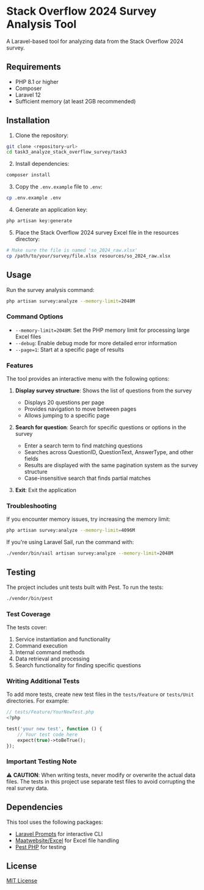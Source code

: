 # Stack Overflow 2024 Survey Analysis Tool

A Laravel-based tool for analyzing data from the Stack Overflow 2024 survey.

## Requirements

- PHP 8.1 or higher
- Composer
- Laravel 12
- Sufficient memory (at least 2GB recommended)

## Installation

1. Clone the repository:

```bash
git clone <repository-url>
cd task3_analyze_stack_overflow_survey/task3
```

2. Install dependencies:

```bash
composer install
```

3. Copy the `.env.example` file to `.env`:

```bash
cp .env.example .env
```

4. Generate an application key:

```bash
php artisan key:generate
```

5. Place the Stack Overflow 2024 survey Excel file in the resources directory:

```bash
# Make sure the file is named 'so_2024_raw.xlsx'
cp /path/to/your/survey/file.xlsx resources/so_2024_raw.xlsx
```

## Usage

Run the survey analysis command:

```bash
php artisan survey:analyze --memory-limit=2048M
```

### Command Options

- `--memory-limit=2048M`: Set the PHP memory limit for processing large Excel files
- `--debug`: Enable debug mode for more detailed error information
- `--page=1`: Start at a specific page of results

### Features

The tool provides an interactive menu with the following options:

1. **Display survey structure**: Shows the list of questions from the survey
   - Displays 20 questions per page
   - Provides navigation to move between pages
   - Allows jumping to a specific page

2. **Search for question**: Search for specific questions or options in the survey
   - Enter a search term to find matching questions
   - Searches across QuestionID, QuestionText, AnswerType, and other fields
   - Results are displayed with the same pagination system as the survey structure
   - Case-insensitive search that finds partial matches

3. **Exit**: Exit the application

### Troubleshooting

If you encounter memory issues, try increasing the memory limit:

```bash
php artisan survey:analyze --memory-limit=4096M
```

If you're using Laravel Sail, run the command with:

```bash
./vendor/bin/sail artisan survey:analyze --memory-limit=2048M
```

## Testing

The project includes unit tests built with Pest. To run the tests:

```bash
./vendor/bin/pest
```

### Test Coverage

The tests cover:

1. Service instantiation and functionality
2. Command execution
3. Internal command methods
4. Data retrieval and processing
5. Search functionality for finding specific questions

### Writing Additional Tests

To add more tests, create new test files in the `tests/Feature` or `tests/Unit` directories. For example:

```php
// tests/Feature/YourNewTest.php
<?php

test('your new test', function () {
    // Your test code here
    expect(true)->toBeTrue();
});
```

### Important Testing Note

⚠️ **CAUTION**: When writing tests, never modify or overwrite the actual data files. The tests in this project use separate test files to avoid corrupting the real survey data.

## Dependencies

This tool uses the following packages:

- [Laravel Prompts](https://github.com/laravel/prompts) for interactive CLI
- [Maatwebsite/Excel](https://github.com/Maatwebsite/Laravel-Excel) for Excel file handling
- [Pest PHP](https://pestphp.com/) for testing

## License

[MIT License](LICENSE)
